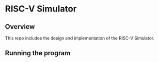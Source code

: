 # RISC-V Simulator

## Overview
This repo includes the design and implementation of the RISC-V Simulator.

## Running the program
